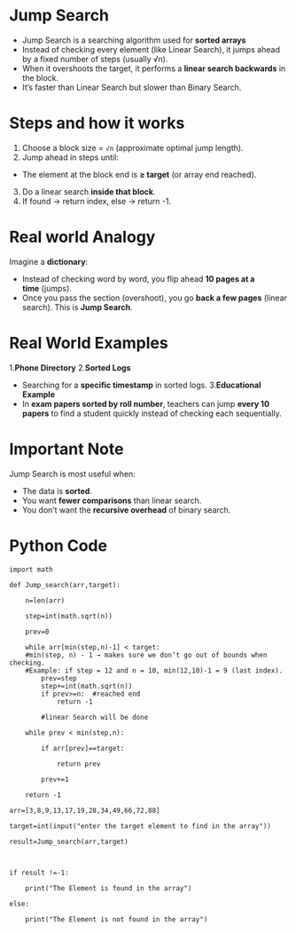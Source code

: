 # Jump Search

- Jump Search is a searching algorithm used for **sorted arrays**
- Instead of checking every element (like Linear Search), it jumps ahead by a fixed number of steps (usually √n).
- When it overshoots the target, it performs a **linear search backwards** in the block.
- It’s faster than Linear Search but slower than Binary Search.
# Steps and how it works

1. Choose a block size = `√n` (approximate optimal jump length).
2. Jump ahead in steps until:
- The element at the block end is **≥ target** (or array end reached).
3. Do a linear search **inside that block**.
4. If found → return index, else → return -1.
# Real world Analogy

Imagine a **dictionary**:

- Instead of checking word by word, you flip ahead **10 pages at a time** (jumps).
- Once you pass the section (overshoot), you go **back a few pages** (linear search). 
   This is **Jump Search**.
# Real World Examples

1.**Phone Directory**
2.**Sorted Logs**
- Searching for a **specific timestamp** in sorted logs.
3.**Educational Example**
- In **exam papers sorted by roll number**, teachers can jump **every 10 papers** to find a student quickly instead of checking each sequentially.
# Important Note
  
Jump Search is most useful when:

- The data is **sorted**.
- You want **fewer comparisons** than linear search.
- You don’t want the **recursive overhead** of binary search.

# Python Code

```
import math

def Jump_search(arr,target):

    n=len(arr)

    step=int(math.sqrt(n))

    prev=0

    while arr[min(step,n)-1] < target:
    #min(step, n) - 1 → makes sure we don’t go out of bounds when checking.
    #Example: if step = 12 and n = 10, min(12,10)-1 = 9 (last index).
        prev=step
        step+=int(math.sqrt(n))
        if prev>=n:  #reached end
            return -1

        #linear Search will be done

    while prev < min(step,n):

        if arr[prev]==target:

            return prev

        prev+=1

    return -1

arr=[3,8,9,13,17,19,28,34,49,66,72,88]

target=int(input("enter the target element to find in the array"))

result=Jump_search(arr,target)

  

if result !=-1:

    print("The Element is found in the array")

else:

    print("The Element is not found in the array")
```